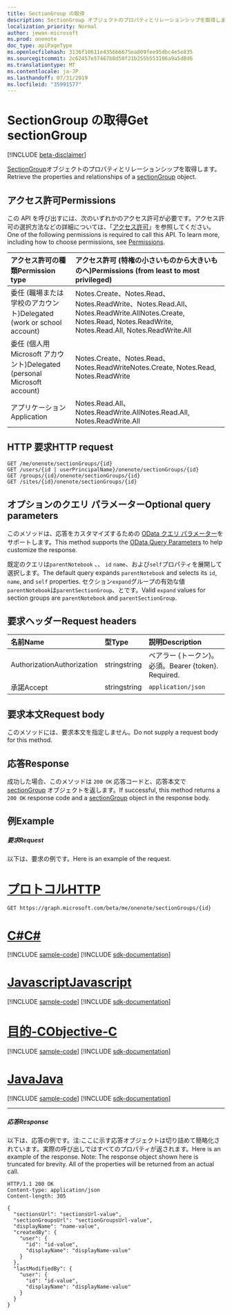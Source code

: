 ```yaml
---
title: SectionGroup の取得
description: SectionGroup オブジェクトのプロパティとリレーションシップを取得します。
localization_priority: Normal
author: jewan-microsoft
ms.prod: onenote
doc_type: apiPageType
ms.openlocfilehash: 3136f10611e4356b6675ea809fee95dbc4e5e835
ms.sourcegitcommit: 2c62457e57467b8d50f21b255b553106a9a5d8d6
ms.translationtype: MT
ms.contentlocale: ja-JP
ms.lasthandoff: 07/31/2019
ms.locfileid: "35991577"
---
```

# <a name="get-sectiongroup"></a><span data-ttu-id="5293a-103">SectionGroup の取得</span><span class="sxs-lookup"><span data-stu-id="5293a-103">Get sectionGroup</span></span>

[!INCLUDE [beta-disclaimer](../../includes/beta-disclaimer.md)]

<span data-ttu-id="5293a-104">[SectionGroup](../resources/sectiongroup.md)オブジェクトのプロパティとリレーションシップを取得します。</span><span class="sxs-lookup"><span data-stu-id="5293a-104">Retrieve the properties and relationships of a [sectionGroup](../resources/sectiongroup.md) object.</span></span>
## <a name="permissions"></a><span data-ttu-id="5293a-105">アクセス許可</span><span class="sxs-lookup"><span data-stu-id="5293a-105">Permissions</span></span>
<span data-ttu-id="5293a-p101">この API を呼び出すには、次のいずれかのアクセス許可が必要です。アクセス許可の選択方法などの詳細については、「[アクセス許可](/graph/permissions-reference)」を参照してください。</span><span class="sxs-lookup"><span data-stu-id="5293a-p101">One of the following permissions is required to call this API. To learn more, including how to choose permissions, see [Permissions](/graph/permissions-reference).</span></span>

|<span data-ttu-id="5293a-108">アクセス許可の種類</span><span class="sxs-lookup"><span data-stu-id="5293a-108">Permission type</span></span>      | <span data-ttu-id="5293a-109">アクセス許可 (特権の小さいものから大きいものへ)</span><span class="sxs-lookup"><span data-stu-id="5293a-109">Permissions (from least to most privileged)</span></span>              |
|:--------------------|:---------------------------------------------------------|
|<span data-ttu-id="5293a-110">委任 (職場または学校のアカウント)</span><span class="sxs-lookup"><span data-stu-id="5293a-110">Delegated (work or school account)</span></span> | <span data-ttu-id="5293a-111">Notes.Create、Notes.Read、Notes.ReadWrite、Notes.Read.All、Notes.ReadWrite.All</span><span class="sxs-lookup"><span data-stu-id="5293a-111">Notes.Create, Notes.Read, Notes.ReadWrite, Notes.Read.All, Notes.ReadWrite.All</span></span>    |
|<span data-ttu-id="5293a-112">委任 (個人用 Microsoft アカウント)</span><span class="sxs-lookup"><span data-stu-id="5293a-112">Delegated (personal Microsoft account)</span></span> | <span data-ttu-id="5293a-113">Notes.Create、Notes.Read、Notes.ReadWrite</span><span class="sxs-lookup"><span data-stu-id="5293a-113">Notes.Create, Notes.Read, Notes.ReadWrite</span></span>    |
|<span data-ttu-id="5293a-114">アプリケーション</span><span class="sxs-lookup"><span data-stu-id="5293a-114">Application</span></span> | <span data-ttu-id="5293a-115">Notes.Read.All、Notes.ReadWrite.All</span><span class="sxs-lookup"><span data-stu-id="5293a-115">Notes.Read.All, Notes.ReadWrite.All</span></span> |

## <a name="http-request"></a><span data-ttu-id="5293a-116">HTTP 要求</span><span class="sxs-lookup"><span data-stu-id="5293a-116">HTTP request</span></span>
<!-- { "blockType": "ignored" } -->
```http
GET /me/onenote/sectionGroups/{id}
GET /users/{id | userPrincipalName}/onenote/sectionGroups/{id}
GET /groups/{id}/onenote/sectionGroups/{id}
GET /sites/{id}/onenote/sectionGroups/{id}
```
## <a name="optional-query-parameters"></a><span data-ttu-id="5293a-117">オプションのクエリ パラメーター</span><span class="sxs-lookup"><span data-stu-id="5293a-117">Optional query parameters</span></span>
<span data-ttu-id="5293a-118">このメソッドは、応答をカスタマイズするための [OData クエリ パラメーター](https://developer.microsoft.com/graph/docs/concepts/query_parameters)をサポートします。</span><span class="sxs-lookup"><span data-stu-id="5293a-118">This method supports the [OData Query Parameters](https://developer.microsoft.com/graph/docs/concepts/query_parameters) to help customize the response.</span></span>

<span data-ttu-id="5293a-119">既定のクエリは`parentNotebook` 、、 `id` `name`、および`self`プロパティを展開して選択します。</span><span class="sxs-lookup"><span data-stu-id="5293a-119">The default query expands `parentNotebook` and selects its `id`, `name`, and `self` properties.</span></span> <span data-ttu-id="5293a-120">セクション`expand`グループの有効な値`parentNotebook`は`parentSectionGroup`、とです。</span><span class="sxs-lookup"><span data-stu-id="5293a-120">Valid `expand` values for section groups are `parentNotebook` and `parentSectionGroup`.</span></span>

## <a name="request-headers"></a><span data-ttu-id="5293a-121">要求ヘッダー</span><span class="sxs-lookup"><span data-stu-id="5293a-121">Request headers</span></span>
| <span data-ttu-id="5293a-122">名前</span><span class="sxs-lookup"><span data-stu-id="5293a-122">Name</span></span>       | <span data-ttu-id="5293a-123">型</span><span class="sxs-lookup"><span data-stu-id="5293a-123">Type</span></span> | <span data-ttu-id="5293a-124">説明</span><span class="sxs-lookup"><span data-stu-id="5293a-124">Description</span></span>|
|:-----------|:------|:----------|
| <span data-ttu-id="5293a-125">Authorization</span><span class="sxs-lookup"><span data-stu-id="5293a-125">Authorization</span></span>  | <span data-ttu-id="5293a-126">string</span><span class="sxs-lookup"><span data-stu-id="5293a-126">string</span></span>  | <span data-ttu-id="5293a-p103">ベアラー {トークン}。必須。</span><span class="sxs-lookup"><span data-stu-id="5293a-p103">Bearer {token}. Required.</span></span> |
| <span data-ttu-id="5293a-129">承諾</span><span class="sxs-lookup"><span data-stu-id="5293a-129">Accept</span></span> | <span data-ttu-id="5293a-130">string</span><span class="sxs-lookup"><span data-stu-id="5293a-130">string</span></span> | `application/json` |

## <a name="request-body"></a><span data-ttu-id="5293a-131">要求本文</span><span class="sxs-lookup"><span data-stu-id="5293a-131">Request body</span></span>
<span data-ttu-id="5293a-132">このメソッドには、要求本文を指定しません。</span><span class="sxs-lookup"><span data-stu-id="5293a-132">Do not supply a request body for this method.</span></span>

## <a name="response"></a><span data-ttu-id="5293a-133">応答</span><span class="sxs-lookup"><span data-stu-id="5293a-133">Response</span></span>

<span data-ttu-id="5293a-134">成功した場合、このメソッドは `200 OK` 応答コードと、応答本文で [sectionGroup](../resources/sectiongroup.md) オブジェクトを返します。</span><span class="sxs-lookup"><span data-stu-id="5293a-134">If successful, this method returns a `200 OK` response code and a [sectionGroup](../resources/sectiongroup.md) object in the response body.</span></span>
## <a name="example"></a><span data-ttu-id="5293a-135">例</span><span class="sxs-lookup"><span data-stu-id="5293a-135">Example</span></span>
##### <a name="request"></a><span data-ttu-id="5293a-136">要求</span><span class="sxs-lookup"><span data-stu-id="5293a-136">Request</span></span>
<span data-ttu-id="5293a-137">以下は、要求の例です。</span><span class="sxs-lookup"><span data-stu-id="5293a-137">Here is an example of the request.</span></span>

# <a name="httptabhttp"></a>[<span data-ttu-id="5293a-138">プロトコル</span><span class="sxs-lookup"><span data-stu-id="5293a-138">HTTP</span></span>](#tab/http)
<!-- {
  "blockType": "request",
  "name": "get_sectiongroup"
}-->
```http
GET https://graph.microsoft.com/beta/me/onenote/sectionGroups/{id}
```
# <a name="ctabcsharp"></a>[<span data-ttu-id="5293a-139">C#</span><span class="sxs-lookup"><span data-stu-id="5293a-139">C#</span></span>](#tab/csharp)
[!INCLUDE [sample-code](../includes/snippets/csharp/get-sectiongroup-csharp-snippets.md)]
[!INCLUDE [sdk-documentation](../includes/snippets/snippets-sdk-documentation-link.md)]

# <a name="javascripttabjavascript"></a>[<span data-ttu-id="5293a-140">Javascript</span><span class="sxs-lookup"><span data-stu-id="5293a-140">Javascript</span></span>](#tab/javascript)
[!INCLUDE [sample-code](../includes/snippets/javascript/get-sectiongroup-javascript-snippets.md)]
[!INCLUDE [sdk-documentation](../includes/snippets/snippets-sdk-documentation-link.md)]

# <a name="objective-ctabobjc"></a>[<span data-ttu-id="5293a-141">目的-C</span><span class="sxs-lookup"><span data-stu-id="5293a-141">Objective-C</span></span>](#tab/objc)
[!INCLUDE [sample-code](../includes/snippets/objc/get-sectiongroup-objc-snippets.md)]
[!INCLUDE [sdk-documentation](../includes/snippets/snippets-sdk-documentation-link.md)]

# <a name="javatabjava"></a>[<span data-ttu-id="5293a-142">Java</span><span class="sxs-lookup"><span data-stu-id="5293a-142">Java</span></span>](#tab/java)
[!INCLUDE [sample-code](../includes/snippets/java/get-sectiongroup-java-snippets.md)]
[!INCLUDE [sdk-documentation](../includes/snippets/snippets-sdk-documentation-link.md)]

---

##### <a name="response"></a><span data-ttu-id="5293a-143">応答</span><span class="sxs-lookup"><span data-stu-id="5293a-143">Response</span></span>
<span data-ttu-id="5293a-p104">以下は、応答の例です。注:ここに示す応答オブジェクトは切り詰めて簡略化されています。実際の呼び出しではすべてのプロパティが返されます。</span><span class="sxs-lookup"><span data-stu-id="5293a-p104">Here is an example of the response. Note: The response object shown here is truncated for brevity. All of the properties will be returned from an actual call.</span></span>
<!-- {
  "blockType": "response",
  "truncated": true,
  "@odata.type": "microsoft.graph.sectionGroup"
} -->
```http
HTTP/1.1 200 OK
Content-type: application/json
Content-length: 305

{
  "sectionsUrl": "sectionsUrl-value",
  "sectionGroupsUrl": "sectionGroupsUrl-value",
  "displayName": "name-value",  
  "createdBy": {
    "user": {
      "id": "id-value",
      "displayName": "displayName-value"
    }
  },
  "lastModifiedBy": {
    "user": {
      "id": "id-value",
      "displayName": "displayName-value"
    }
  }
}
```

<!-- uuid: 8fcb5dbc-d5aa-4681-8e31-b001d5168d79
2015-10-25 14:57:30 UTC -->
<!--
{
  "type": "#page.annotation",
  "description": "Get sectionGroup",
  "keywords": "",
  "section": "documentation",
  "tocPath": "",
  "suppressions": [
  ]
}
-->
